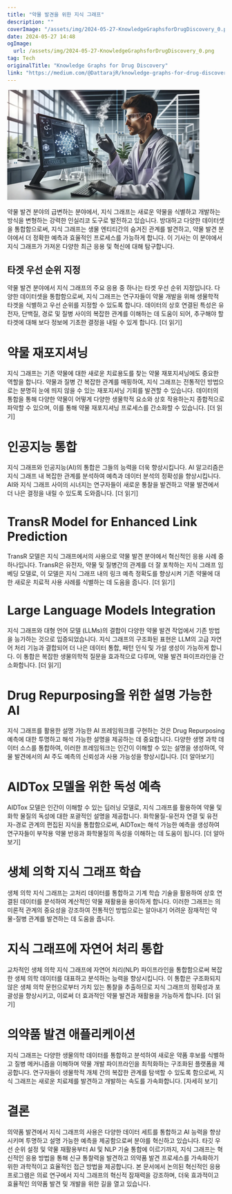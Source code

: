```yaml
---
title: "약물 발견을 위한 지식 그래프"
description: ""
coverImage: "/assets/img/2024-05-27-KnowledgeGraphsforDrugDiscovery_0.png"
date: 2024-05-27 14:48
ogImage:
  url: /assets/img/2024-05-27-KnowledgeGraphsforDrugDiscovery_0.png
tag: Tech
originalTitle: "Knowledge Graphs for Drug Discovery"
link: "https://medium.com/@DattarajR/knowledge-graphs-for-drug-discovery-e1485d368fbd"
---
```



![Knowledge Graphs for Drug Discovery](/assets/img/2024-05-27-KnowledgeGraphsforDrugDiscovery_0.png)

약물 발견 분야의 급변하는 분야에서, 지식 그래프는 새로운 약물을 식별하고 개발하는 방식을 변형하는 강력한 인실리코 도구로 발전하고 있습니다. 방대하고 다양한 데이터셋을 통합함으로써, 지식 그래프는 생물 엔티티간의 숨겨진 관계를 발견하고, 약물 발견 분야에서 더 정확한 예측과 효율적인 프로세스를 가능하게 합니다. 이 기사는 이 분야에서 지식 그래프가 가져온 다양한 최근 응용 및 혁신에 대해 탐구합니다.

## 타겟 우선 순위 지정

약물 발견 분야에서 지식 그래프의 주요 응용 중 하나는 타겟 우선 순위 지정입니다. 다양한 데이터셋을 통합함으로써, 지식 그래프는 연구자들이 약물 개발을 위해 생물학적 타겟을 식별하고 우선 순위를 지정할 수 있도록 합니다. 데이터의 상호 연결된 특성은 유전자, 단백질, 경로 및 질병 사이의 복잡한 관계를 이해하는 데 도움이 되어, 추구해야 할 타겟에 대해 보다 정보에 기초한 결정을 내릴 수 있게 합니다. [더 읽기]


<div class="content-ad"></div>

# 약물 재포지셔닝

지식 그래프는 기존 약물에 대한 새로운 치료용도를 찾는 약물 재포지셔닝에도 중요한 역할을 합니다. 약물과 질병 간 복잡한 관계를 매핑하여, 지식 그래프는 전통적인 방법으로는 분명히 눈에 띄지 않을 수 있는 재포지셔닝 기회를 발견할 수 있습니다. 데이터의 통합을 통해 다양한 약물이 어떻게 다양한 생물학적 요소와 상호 작용하는지 종합적으로 파악할 수 있으며, 이를 통해 약물 재포지셔닝 프로세스를 간소화할 수 있습니다. [더 읽기]

# 인공지능 통합

지식 그래프와 인공지능(AI)의 통합은 그들의 능력을 더욱 향상시킵니다. AI 알고리즘은 지식 그래프 내 복잡한 관계를 분석하여 예측과 데이터 분석의 정확성을 향상시킵니다. AI와 지식 그래프 사이의 시너지는 연구자들이 새로운 통찰을 발견하고 약물 발견에서 더 나은 결정을 내릴 수 있도록 도와줍니다. [더 읽기]

<div class="content-ad"></div>

# TransR Model for Enhanced Link Prediction

TransR 모델은 지식 그래프에서의 사용으로 약물 발견 분야에서 혁신적인 응용 사례 중 하나입니다. TransR은 유전자, 약물 및 질병간의 관계를 더 잘 포착하는 지식 그래프 임베딩 모델로, 이 모델은 지식 그래프 내의 링크 예측 정확도를 향상시켜 기존 약물에 대한 새로운 치료적 사용 사례를 식별하는 데 도움을 줍니다. [더 읽기]

# Large Language Models Integration

지식 그래프와 대형 언어 모델 (LLMs)의 결합이 다양한 약물 발견 작업에서 기존 방법을 능가하는 것으로 입증되었습니다. 지식 그래프의 구조화된 표현은 LLM의 고급 자연어 처리 기능과 결합되어 더 나은 데이터 통합, 패턴 인식 및 가설 생성이 가능하게 합니다. 이 통합은 복잡한 생물의학적 질문을 효과적으로 다루며, 약물 발견 파이프라인을 간소화합니다. [더 읽기]

<div class="content-ad"></div>

# Drug Repurposing을 위한 설명 가능한 AI

지식 그래프를 활용한 설명 가능한 AI 프레임워크를 구현하는 것은 Drug Repurposing 예측에 대한 투명하고 해석 가능한 설명을 제공하는 데 중요합니다. 다양한 생명 과학 데이터 소스를 통합하여, 이러한 프레임워크는 인간이 이해할 수 있는 설명을 생성하여, 약물 발견에서의 AI 주도 예측의 신뢰성과 사용 가능성을 향상시킵니다. [더 알아보기]

# AIDTox 모델을 위한 독성 예측

AIDTox 모델은 인간이 이해할 수 있는 딥러닝 모델로, 지식 그래프를 활용하여 약물 및 화학 물질의 독성에 대한 포괄적인 설명을 제공합니다. 화학물질-유전자 연결 및 유전자-경로 관계의 편집된 지식을 통합함으로써, AIDTox는 해석 가능한 예측을 생성하여 연구자들이 부작용 약물 반응과 화학물질의 독성을 이해하는 데 도움이 됩니다. [더 알아보기]

<div class="content-ad"></div>

# 생체 의학 지식 그래프 학습

생체 의학 지식 그래프는 고처리 데이터를 통합하고 기계 학습 기술을 활용하여 상호 연결된 데이터를 분석하여 계산적인 약물 재활용을 용이하게 합니다. 이러한 그래프는 의미론적 관계의 중요성을 강조하여 전통적인 방법으로는 알아내기 어려운 잠재적인 약물-질병 관계를 발견하는 데 도움을 줍니다.

# 지식 그래프에 자연어 처리 통합

교차적인 생체 의학 지식 그래프에 자연어 처리(NLP) 파이프라인을 통합함으로써 복잡한 생체 의학 데이터를 대표하고 분석하는 능력을 향상시킵니다. 이 통합은 구조화되지 않은 생체 의학 문헌으로부터 가치 있는 통찰을 추출하므로 지식 그래프의 정확성과 포괄성을 향상시키고, 이로써 더 효과적인 약물 발견과 재활용을 가능하게 합니다. [더 읽기]

<div class="content-ad"></div>

# 의약품 발견 애플리케이션

지식 그래프는 다양한 생물의학 데이터를 통합하고 분석하여 새로운 약품 후보를 식별하고 질병 메커니즘을 이해하며 약물 개발 파이프라인을 최적화하는 구조화된 플랫폼을 제공합니다. 연구자들이 생물학적 개체 간의 복잡한 관계를 탐색할 수 있도록 함으로써, 지식 그래프는 새로운 치료제를 발견하고 개발하는 속도를 가속화합니다. [자세히 보기]

# 결론

의약품 발견에서 지식 그래프의 사용은 다양한 데이터 세트를 통합하고 AI 능력을 향상시키며 투명하고 설명 가능한 예측을 제공함으로써 분야를 혁신하고 있습니다. 타깃 우선 순위 설정 및 약물 재활용부터 AI 및 NLP 기술 통합에 이르기까지, 지식 그래프는 혁신적인 응용 방법을 통해 신규 통찰력을 발견하고 의약품 발견 프로세스를 가속화하기 위한 과학적이고 효율적인 접근 방법을 제공합니다. 본 문서에서 논의된 혁신적인 응용 프로그램은 의료 연구에서 지식 그래프의 혁신적 잠재력을 강조하며, 더욱 효과적이고 효율적인 의약품 발견 및 개발을 위한 길을 열고 있습니다.
